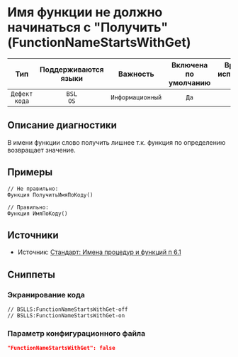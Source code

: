 # Имя функции не должно начинаться с "Получить" (FunctionNameStartsWithGet)

| Тип | Поддерживаются<br/>языки | Важность | Включена<br/>по умолчанию | Время на<br/>исправление (мин) | Тэги |
| :-: | :-: | :-: | :-: | :-: | :-: |
| `Дефект кода` | `BSL`<br/>`OS` | `Информационный` | `Да` | `3` | `standard` |

<!-- Блоки выше заполняются автоматически, не трогать -->
## Описание диагностики

В имени функции слово получить лишнее т.к. функция по определению возвращает значение.

## Примеры
```bsl
// Не правильно: 
Функция ПолучитьИмяПоКоду()

// Правильно: 
Функция ИмяПоКоду()
```


## Источники
* Источник: [Стандарт: Имена процедур и функций п 6.1](its.1c.ru/db/v8std#content:647:hdoc)

## Сниппеты

<!-- Блоки ниже заполняются автоматически, не трогать -->
### Экранирование кода

```bsl
// BSLLS:FunctionNameStartsWithGet-off
// BSLLS:FunctionNameStartsWithGet-on
```

### Параметр конфигурационного файла

```json
"FunctionNameStartsWithGet": false
```
